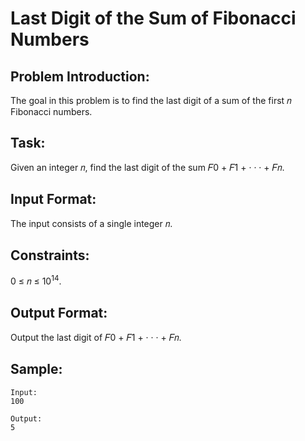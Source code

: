# Last Digit of the Sum of Fibonacci Numbers

## Problem Introduction:

The goal in this problem is to find the last digit of a sum of the first 𝑛 Fibonacci numbers.

## Task:

Given an integer 𝑛, find the last digit of the sum 𝐹0 + 𝐹1 + · · · + 𝐹𝑛.

## Input Format:

The input consists of a single integer 𝑛.

## Constraints:

0 ≤ 𝑛 ≤ 10<sup>14</sup>.

## Output Format:

Output the last digit of 𝐹0 + 𝐹1 + · · · + 𝐹𝑛.

## Sample:

```
Input:
100

Output:
5

```
